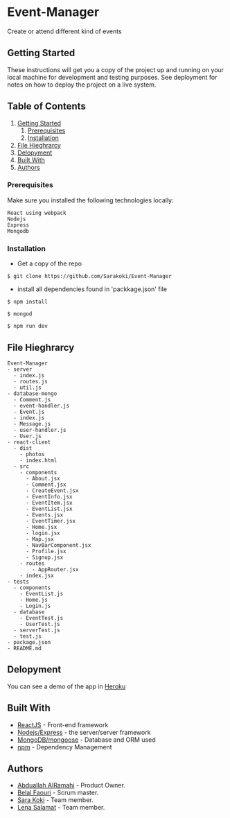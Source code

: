 
# Event-Manager
Create or attend different kind of events

## Getting Started
These instructions will get you a copy of the project up and running on your local machine for development and testing purposes. See deployment for notes on how to deploy the project on a live system.

## Table of Contents

1. [Getting Started](#getting-started)
    1. [Prerequisites](#prerequisites)
    1. [Installation](#installation)
1. [File Hieghrarcy](#file-hieghrarcy)
1. [Delopyment](#delopyment)
1. [Built With](#built-with)
1. [Authors](#authors)

### Prerequisites
Make sure you installed the following technologies locally:

    React using webpack
    Nodejs
    Express
    Mongodb

### Installation

 - Get a copy of the repo
```
$ git clone https://github.com/Sarakoki/Event-Manager
```
 -  install all dependencies found in 'packkage.json' file
```
$ npm install
``` 
```
$ mongod
```   
```
$ npm run dev
```

## File Hieghrarcy
    Event-Manager
    - server
      - index.js
      - routes.js
      - util.js
    - database-mongo
      - Comment.js
      - event-handler.js
      - Event.js
      - index.js
      - Message.js
      - user-handler.js
      - User.js
    - react-client
      - dist
        - photos
        - index.html
      - src
        - components
          - About.jsx
          - Comment.jsx
          - CreateEvent.jsx
          - EventInfo.jsx
          - EventItem.jsx
          - EventList.jsx
          - Events.jsx
          - EventTimer.jsx
          - Home.jsx
          - login.jsx
          - Map.jsx
          - NavBarComponent.jsx
          - Profile.jsx
          - Signup.jsx
        - routes
            - AppRouter.jsx
        - index.jsx
    - tests
      - components
        - EventList.js
        - Home.js
        - Login.js
      - database
        - EventTest.js
        - UserTest.js
      - serverTest.js
      - test.js
    - package.json
    - README.md

## Delopyment
You can see a demo of the app in [Heroku](https://guarded-reaches-36133.herokuapp.com/)

## Built With
- [ReactJS](https://reactjs.org/docs/hello-world.html) - Front-end framework
- [Nodejs/Express](https://nodejs.org/en/docs/) - the server/server framework
- [MongoDB/mongoose](https://docs.mongodb.com/) - Database and ORM used
- [npm](https://www.npmjs.com/) - Dependency Management

## Authors
- [Abduallah AlRamahi](https://github.com/abdallahalramahi) - Product Owner.
- [Belal Faouri](https://github.com/BelalFaouri) - Scrum master.
- [Sara Koki](https://github.com/Sarakoki) - Team member.
- [Lena Salamat](https://github.com/lenaSalamat) - Team member.